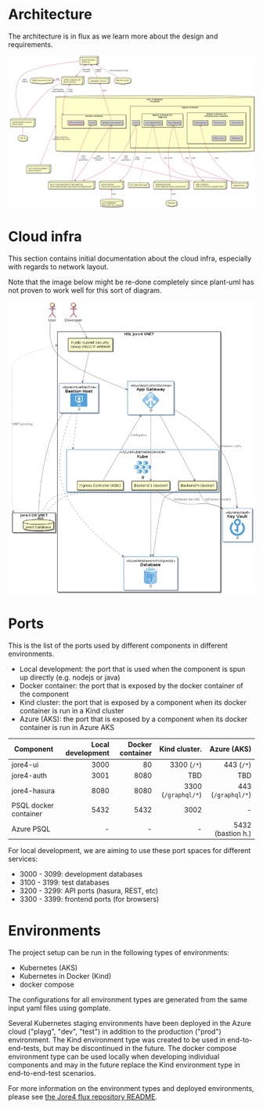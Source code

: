 # Architecture

The architecture is in flux as we learn more about the design and requirements.

![Architecture diagram](images/architecture.png "Architecture diagram")

# Cloud infra

This section contains initial documentation about the cloud infra, especially with regards to network layout.

Note that the image below might be re-done completely since plant-uml has not proven to work well for this sort of diagram.

![Cloud infra diagram](images/cloud_infra_network.png "Cloud infra network diagram")

# Ports

This is the list of the ports used by different components in different environments.
- Local development: the port that is used when the component is spun up directly (e.g. nodejs or java)
- Docker container: the port that is exposed by the docker container of the component
- Kind cluster: the port that is exposed by a component when its docker container is run in a Kind cluster
- Azure (AKS): the port that is exposed by a component when its docker container is run in Azure AKS

| Component              | Local development | Docker container | Kind cluster.       | Azure (AKS)        |
| ---------------------- | -----------------:| ----------------:|--------------------:|-------------------:|
| jore4-ui               | 3000              | 80               | 3300 (`/*`)         | 443 (`/*`)         |
| jore4-auth             | 3001              | 8080             | TBD                 | TBD                |
| jore4-hasura           | 8080              | 8080             | 3300 (`/graphql/*`) | 443 (`/graphql/*`) |
| PSQL docker container  | 5432              | 5432             | 3002                | -                  |
| Azure PSQL             | -                 | -                | -                   | 5432 (bastion h.)  |

For local development, we are aiming to use these port spaces for different services:
- 3000 - 3099: development databases
- 3100 - 3199: test databases
- 3200 - 3299: API ports (hasura, REST, etc)
- 3300 - 3399: frontend ports (for browsers)

# Environments

The project setup can be run in the following types of environments:
- Kubernetes (AKS)
- Kubernetes in Docker (Kind)
- docker compose

The configurations for all environment types are generated from the same input yaml files using gomplate.

Several Kubernetes staging environments have been deployed in the Azure cloud ("playg", "dev", "test") in addition to the production ("prod") environment. The Kind environment type was created to be used in end-to-end-tests, but may be discontinued in the future. The docker compose environment type can be used locally when developing individual components and may in the future replace the Kind environment type in end-to-end-test scenarios.

For more information on the environment types and deployed environments, please see [the Jore4 flux repository README](https://github.com/HSLdevcom/jore4-flux/#readme).
